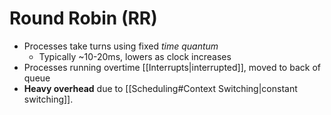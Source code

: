 # Round Robin (RR)

- Processes take turns using fixed *time quantum*
	- Typically ~10-20ms, lowers as clock increases
- Processes running overtime [[Interrupts|interrupted]], moved to back of queue
- **Heavy overhead** due to [[Scheduling#Context Switching|constant switching]].